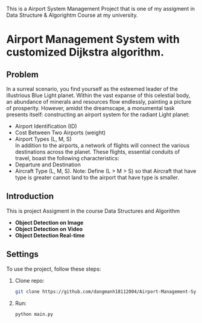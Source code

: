 This is a Airport System Management Project that is one of my assigment in Data Structure & Algorightm Course at my university.
# Airport Management System with customized Dijkstra algorithm.

## Problem
In a surreal scenario, you find yourself as the esteemed leader of the illustrious Blue Light planet. Within the vast expanse of this celestial body, an abundance of minerals and resources flow endlessly, painting a picture of prosperity.
However, amidst the dreamscape, a monumental task presents itself: constructing an airport system for the radiant Light planet:
- Airport Identification (ID)
- Cost Between Two Airports (weight)
- Airport Types (L, M, S)  
In addition to the airports, a network of flights will connect the various destinations across the planet. These flights, essential conduits of travel, boast the following characteristics:
- Departure and Destination
- Aircraft Type (L, M, S).
Note: Define (L > M > S) so that Aircraft that have type is greater cannot land to the airport that have type is smaller.
 
## Introduction
This is project Assigment in the course Data Structures and Algorithm

* **Object Detection on Image**
* **Object Detection on Video**
* **Object Detection Real-time**
  




## Settings
To use the project, follow these steps:

1. Clone repo:
    ```bash
    git clone https://github.com/dangmanh18112004/Airport-Management-System.git
    ```
    
2. Run:
    ```bash
    python main.py
    ```
